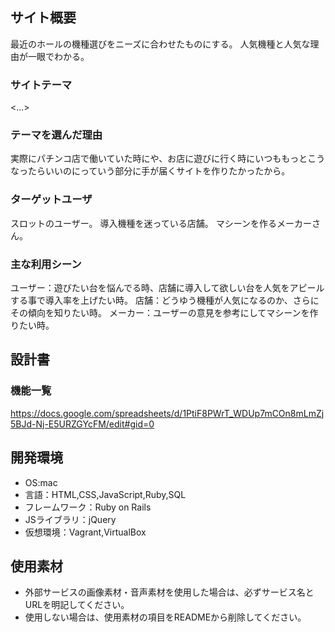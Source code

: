 ## サイト概要
最近のホールの機種選びをニーズに合わせたものにする。
人気機種と人気な理由が一眼でわかる。
### サイトテーマ
<...>

### テーマを選んだ理由
実際にパチンコ店で働いていた時にや、お店に遊びに行く時にいつももっとこうなったらいいのにっていう部分に手が届くサイトを作りたかったから。

### ターゲットユーザ
スロットのユーザー。
導入機種を迷っている店舗。
マシーンを作るメーカーさん。
### 主な利用シーン
ユーザー：遊びたい台を悩んでる時、店舗に導入して欲しい台を人気をアピールする事で導入率を上げたい時。
店舗：どうゆう機種が人気になるのか、さらにその傾向を知りたい時。
メーカー：ユーザーの意見を参考にしてマシーンを作りたい時。
## 設計書

### 機能一覧
https://docs.google.com/spreadsheets/d/1PtiF8PWrT_WDUp7mCOn8mLmZj5BJd-Nj-E5URZGYcFM/edit#gid=0

## 開発環境
- OS:mac
- 言語：HTML,CSS,JavaScript,Ruby,SQL
- フレームワーク：Ruby on Rails
- JSライブラリ：jQuery
- 仮想環境：Vagrant,VirtualBox

## 使用素材
- 外部サービスの画像素材・音声素材を使用した場合は、必ずサービス名とURLを明記してください。
- 使用しない場合は、使用素材の項目をREADMEから削除してください。